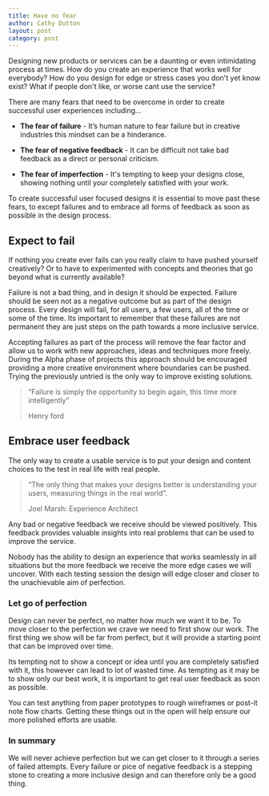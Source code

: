 ```yaml
---
title: Have no fear
author: Cathy Dutton
layout: post
category: post
---
```


Designing new products or services can be a daunting or even intimidating process at times. How do you create an experience that works well for everybody? How do you design for edge or stress cases you don't yet know exist? What if people don't like, or worse cant use the service?

There are many fears that need to be overcome in order to create successful user experiences including...

- <b>The fear of failure</b> - It’s human nature to fear failure but in creative industries this mindset can be a hinderance.

- <b>The fear of negative feedback</b> - It can be difficult not take bad feedback as a direct or personal criticism.

- <b>The fear of imperfection</b> - It's tempting to keep your designs close, showing nothing until your completely satisfied with your work.

To create successful user focused designs it is essential to move past these fears, to except failures and to embrace all forms of feedback as soon as possible in the design process.

## Expect to fail

If nothing you create ever fails can you really claim to have pushed yourself creatively? Or to have to experimented with concepts and theories that go beyond what is currently available?

Failure is not a bad thing, and in design it should be expected. Failure should be seen not as a negative outcome but as part of the design process. Every design will fail, for all users, a few users, all of the time or some of the time. Its important to remember that these failures are not permanent they are just steps on the path towards a more inclusive service.

Accepting failures as part of the process will remove the fear factor and allow us to work with new approaches, ideas and techniques more freely. During the Alpha phase of projects this approach should be encouraged providing a more creative environment where boundaries can be pushed.  Trying the previously untried is the only way to improve existing solutions.

<blockquote>
“Failure is simply the opportunity to begin again, this time more intelligently”

 <p class="quote-name">Henry ford</p>
</blockquote>


## Embrace user feedback

The only way to create a usable service is to put your design and content choices to the test in real life with real people.

<blockquote>
“The only thing that makes your designs better is understanding your users, measuring things in the real world”.

 <p class="quote-name">Joel Marsh: Experience Architect</p>
</blockquote>

Any bad or negative feedback we receive should be viewed positively. This feedback provides valuable insights into real problems that can be used to improve the service.

Nobody has the ability to design an experience that works seamlessly in all situations but the more feedback we receive the more edge cases we will uncover. With each testing session the design will edge closer and closer to the unachievable aim of perfection.

### Let go of perfection

Design can never be perfect, no matter how much we want it to be. To move closer to the perfection we crave we need to first show our work. The first thing we show will be far from perfect, but it will provide a starting point that can be improved over time.

Its tempting not to show a concept or idea until you are completely satisfied with it, this however can lead to lot of wasted time. As tempting as it may be to show only our best work, it is important to get real user feedback as soon as possible.

You can test anything from paper prototypes to rough wireframes or post-it note flow charts. Getting these things out in the open will help ensure our more polished efforts are usable.

### In summary

We will never achieve perfection but we can get closer to it through a series of failed attempts. Every failure or pice of negative feedback is a stepping stone to creating a more inclusive design and can therefore only be a good thing.
